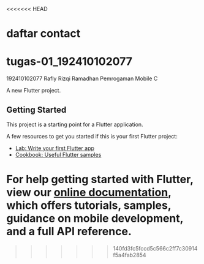 <<<<<<< HEAD
# daftar contact
# tugas-01_192410102077
192410102077
Rafly Rizqi Ramadhan
Pemrogaman Mobile C

A new Flutter project.

## Getting Started

This project is a starting point for a Flutter application.

A few resources to get you started if this is your first Flutter project:

- [Lab: Write your first Flutter app](https://flutter.dev/docs/get-started/codelab)
- [Cookbook: Useful Flutter samples](https://flutter.dev/docs/cookbook)

For help getting started with Flutter, view our
[online documentation](https://flutter.dev/docs), which offers tutorials,
samples, guidance on mobile development, and a full API reference.
=======

>>>>>>> 140fd3fc5fccd5c566c2ff7c30914f5a4fab2854
